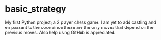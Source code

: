 # basic_strategy
My first Python project; a 2 player chess game. I am yet to add castling and en passant to the code since these are the only moves that depend on the previous moves. Also help using GitHub is appreciated.

